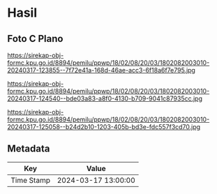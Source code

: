 # Hasil

## Foto C Plano

https://sirekap-obj-formc.kpu.go.id/8894/pemilu/ppwp/18/02/08/20/03/1802082003010-20240317-123855--7f72e41a-168d-46ae-acc3-6f18a6f7e795.jpg

https://sirekap-obj-formc.kpu.go.id/8894/pemilu/ppwp/18/02/08/20/03/1802082003010-20240317-124540--bde03a83-a8f0-4130-b709-9041c87935cc.jpg

https://sirekap-obj-formc.kpu.go.id/8894/pemilu/ppwp/18/02/08/20/03/1802082003010-20240317-125058--b24d2b10-1203-405b-bd3e-fdc557f3cd70.jpg


## Metadata

| Key        | Value               |
| ---------- | ------------------- |
| Time Stamp | 2024-03-17 13:00:00 |



